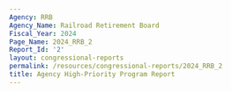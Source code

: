 ```yaml
---
Agency: RRB
Agency_Name: Railroad Retirement Board
Fiscal_Year: 2024
Page_Name: 2024_RRB_2
Report_Id: '2'
layout: congressional-reports
permalink: /resources/congressional-reports/2024_RRB_2
title: Agency High-Priority Program Report
---
```

